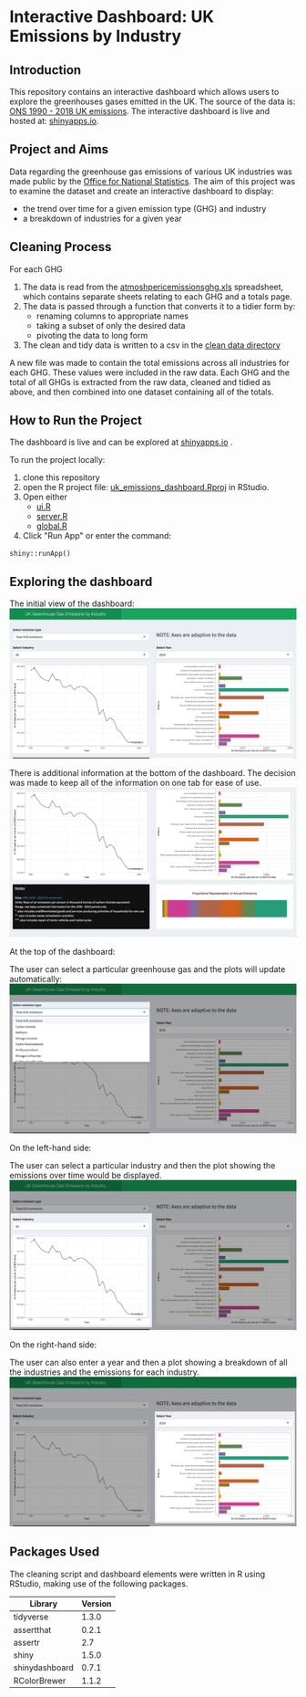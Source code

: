 # Interactive Dashboard: UK Emissions by Industry

## Introduction

This repository contains an interactive dashboard which allows users to explore
the greenhouses gases emitted in the UK. The source of the data is:
[ONS 1990 - 2018 UK emissions](https://www.ons.gov.uk/economy/environmentalaccounts/datasets/ukenvironmentalaccountsatmosphericemissionsgreenhousegasemissionsbyeconomicsectorandgasunitedkingdom). The interactive dashboard is live and hosted at:
[shinyapps.io](https://dc27.shinyapps.io/uk_emissions_app/).

## Project and Aims

Data regarding the greenhouse gas emissions of various UK industries was made
public by the [Office for National Statistics](https://www.ons.gov.uk/). The
aim of this project was to examine the dataset and create an interactive
dashboard to display:

+ the trend over time for a given emission type (GHG) and industry
+ a breakdown of industries for a given year

## Cleaning Process

For each GHG

1. The data is read from the [atmoshpericemissionsghg.xls](data/raw_data/atmoshpericemissionsghg.xls) spreadsheet,
which contains separate sheets relating to each GHG and a totals page.
2. The data is passed through a function that converts it to a tidier form by:
    - renaming columns to appropriate names
    - taking a subset of only the desired data
    - pivoting the data to long form
3. The clean and tidy data is written to a csv in the [clean data directory](data/clean_data)

A new file was made to contain the total emissions across all industries for
each GHG. These values were included in the raw data. Each GHG and the total of
all GHGs is extracted from the raw data, cleaned and tidied as above, and then
combined into one dataset containing all of the totals.

## How to Run the Project

The dashboard is live and can be explored at 
[shinyapps.io](https://dc27.shinyapps.io/uk_emissions_app/)
.

To run the project locally:

1. clone this repository
2. open the R project file: [uk_emissions_dashboard.Rproj](uk_emissions_dashboard.Rproj)
in RStudio.
3. Open either
    - [ui.R](ui.R)
    - [server.R](server.R)
    - [global.R](global.R)
4. Click "Run App" or enter the command:

```
shiny::runApp()
```

## Exploring the dashboard

The initial view of the dashboard:
![Dashboard Top](images/dashboard_top.png)

There is additional information at the bottom of the dashboard. The decision was
made to keep all of the information on one tab for ease of use.
![Dashboard Bottom](images/dashboard_bottom.png)

At the top of the dashboard:

The user can select a particular greenhouse gas and the plots will update
automatically:
![Select Emission](images/highlight_selectIn_emission.png)

On the left-hand side:

The user can select a particular industry and then the plot showing the
emissions over time would be displayed.
![Select Industry](images/highlight_LHS.png)


On the right-hand side:

The user can also enter a year and then a plot showing a breakdown of all the
industries and the emissions for each industry.
![Select Industry](images/highlight_RHS.png)


## Packages Used

The cleaning script and dashboard elements were written in R using RStudio,
making use of the following packages.

| Library | Version |
| --------|---------|
|tidyverse|1.3.0|
|assertthat|0.2.1|
|assertr|2.7|
|shiny|1.5.0|
|shinydashboard|0.7.1|
|RColorBrewer|1.1.2